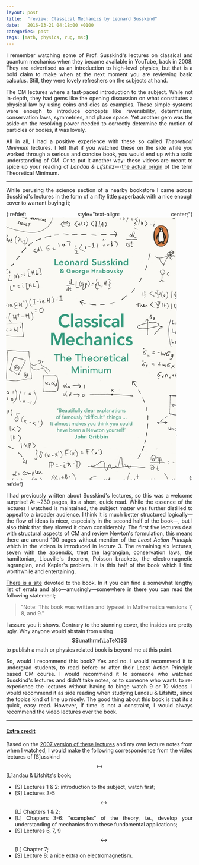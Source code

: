 ```yaml
---
layout: post
title:  "review: Classical Mechanics by Leonard Susskind"
date:   2016-03-21 04:18:00 +0100
categories: post
tags: [math, physics, rug, msc]
---
```

<style>body {text-align: justify}</style>
I remember watching some of Prof. Susskind's lectures on classical and quantum mechanics when they became available in YouTube, back in 2008. They are advertised as an introduction to high-level physics, but that is a bold claim to make when at the next moment you are reviewing basic calculus. Still, they were lovely refreshers on the subjects at hand.

The CM lectures where a fast-paced introduction to the subject. While not in-depth, they had gems like the opening discussion on what constitutes a physical law by using coins and dies as examples. These simple systems were enough to introduce concepts like reversibility, determinism, conservation laws, symmetries, and phase space. Yet another gem was the aside on the resolving power needed to correctly determine the motion of particles or bodies, it was lovely.

All in all, I had a positive experience with these so called *Theoretical Minimum* lectures. I felt that if you watched these on the side while you worked through a serious and concise book, you would end up with a solid understanding of CM. Or to put it another way: these videos are meant to spice up your reading of *Landau & Lifshitz*---[the actual origin](https://en.wikipedia.org/wiki/Kharkiv_Theoretical_Physics_School) of the term Theoretical Minimum.

---

While perusing the science section of a nearby bookstore I came across Susskind's lectures in the form of a nifty little paperback with a nice enough cover to warrant buying it;

{:refdef: style="text-align: center;"}
!["Lovely cover!"](/assets/img/2016-03-21-susskindCM.png)
{: refdef}

I had previously written about Susskind's lectures, so this was a welcome surprise! At ~230 pages, its a short, quick read. While the essence of the lectures I watched is maintained, the subject matter was further distilled to appeal to a broader audience. I think it is much better structured logically—the flow of ideas is nicer, especially in the second half of the book—, but I also think that they slowed it down considerably. The first five lectures deal with structural aspects of CM and review Newton's formulation, this means there are around 100 pages without mention of the *Least Action Principle* which in the videos is introduced in lecture 3. The remaining six lectures, seven with the appendix, treat the lagrangian, conservation laws, the hamiltonian, Liouville's theorem, Poisson brackets, the electromagnetic lagrangian, and Kepler's problem. It is this half of the book which I find worthwhile and entertaining.

[There is a site](http://www.madscitech.org/tm/) devoted to the book. In it you can find a somewhat lengthy list of errata and also—amusingly—somewhere in there you can read the following statement;

>"Note: This book was written and typeset in Mathematica versions 7, 8, and 9."

I assure you it shows. Contrary to the stunning cover, the insides are pretty ugly. Why anyone would abstain from using $$\mathrm{\LaTeX}$$ to publish a math or physics related book is beyond me at this point.

So, would I recommend this book? Yes and no. I would recommend it to undergrad students, to read before or after their Least Action Principle based CM course. I would recommend it to someone who watched Susskind's lectures and didn't take notes, or to someone who wants to re-experience the lectures without having to binge watch 9 or 10 videos. I would recommend it as side reading when studying Landau & Lifshitz, since the topics kind of line up nicely. The good thing about this book is that its a quick, easy read. However, if time is not a constraint, I would always recommend the video lectures over the book.

---

#### <u>Extra credit</u>

Based on the [2007 version of these lectures](http://theoreticalminimum.com/courses/classical-mechanics/2007/fall) and my own lecture notes from when I watched, I would make the following correspondence from the video lectures of [S]usskind$$\leftrightarrow$$[L]andau & Lifshitz's book;

- [S] Lectures 1 & 2: introduction to the subject, watch first;
- [S] Lectures 3-5$$\leftrightarrow$$[L] Chapters 1 & 2;
- [L] Chapters 3-6: "examples" of the theory, i.e., develop your understanding of mechanics from these fundamental applications;
- [S] Lectures 6, 7, 9$$\leftrightarrow$$[L] Chapter 7;
- [S] Lecture 8: a nice extra on electromagnetism.